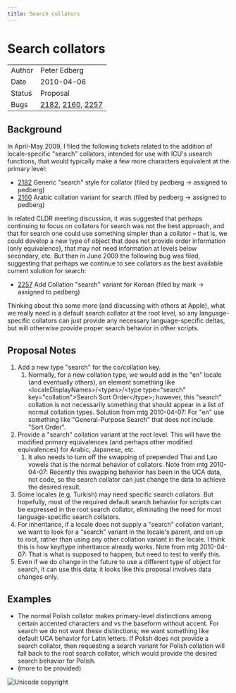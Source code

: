 ```yaml
---
title: Search collators
---
```


# Search collators

|   |   |
|---|---|
| Author | Peter Edberg |
| Date | 2010-04-06 |
| Status | Proposal |
| Bugs | [2182](http://unicode.org/cldr/trac/ticket/2182), [2160](http://unicode.org/cldr/trac/ticket/2160), [2257](http://unicode.org/cldr/trac/ticket/2257) |

## Background

In April-May 2009, I filed the following tickets related to the addition of locale-specific "search" collators, intended for use with ICU's usearch functions, that would typically make a few more characters equivalent at the primary level:

- [2182](http://unicode.org/cldr/trac/ticket/2182) Generic "search" style for collator (filed by pedberg → assigned to pedberg)
- [2160](http://unicode.org/cldr/trac/ticket/2160) Arabic collation variant for search (filed by pedberg → assigned to pedberg)

In related CLDR meeting discussion, it was suggested that perhaps continuing to focus on collators for search was not the best approach, and that for search one could use something simpler than a collator – that is, we could develop a new type of object that does not provide order information (only equivalence), that may not need information at levels below secondary, etc. But then in June 2009 the following bug was filed, suggesting that perhaps we continue to see collators as the best available current solution for search:

- [2257](http://unicode.org/cldr/trac/ticket/2257) Add Collation "search" variant for Korean (filed by mark → assigned to pedberg)

Thinking about this some more (and discussing with others at Apple), what we really need is a default search collator at the root level, so any language-specific collators can just provide any necessary language-specific deltas, but will otherwise provide proper search behavior in other scripts.

## Proposal Notes

1. Add a new type "search" for the co/collation key.
	1. Normally, for a new collation type, we would add in the "en" locale (and eventually others), an element something like \<localeDisplayNames>/\<types>/\<type type="search" key="collation">Search Sort Order\</type>; however, this "search" collation is not necessarily something that should appear in a list of normal collation types. Solution from mtg 2010-04-07: For "en" use something like "General-Purpose Search" that does not include "Sort Order".
2. Provide a "search" collation variant at the root level. This will have the modified primary equivalences (and perhaps other modified equivalences) for Arabic, Japanese, etc.
	1. It also needs to turn off the swapping of prepended Thai and Lao vowels that is the normal behavior of collators. Note from mtg 2010-04-07: Recently this swapping behavior has been in the UCA data, not code, so the search collator can just change the data to achieve the desired result.
3. Some locales (e.g. Turkish) may need specific search collators. But hopefully, most of the required default search behavior for scripts can be expressed in the root search collator, eliminating the need for most language-specific search collators.
4. For inheritance, if a locale does not supply a "search" collation variant, we want to look for a "search" variant in the locale's parent, and on up to root, rather than using any other collation variant in the locale. I think this is how key/type inheritance already works. Note from mtg 2010-04-07: That is what is supposed to happen, but need to test to verify this.
5. Even if we do change in the future to use a different type of object for search, it can use this data; it looks like this proposal involves data changes only.

## Examples

- The normal Polish collator makes primary-level distinctions among certain accented characters and vs the baseform without accent. For search we do not want these distinctions; we want something like default UCA behavior for Latin letters. If Polish does not provide a search collator, then requesting a search variant for Polish collation will fall back to the root search collator, which would provide the desired search behavior for Polish.
- (more to be provided)

![Unicode copyright](https://www.unicode.org/img/hb_notice.gif)
